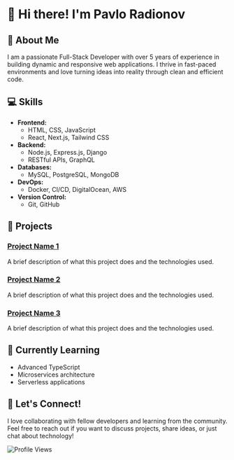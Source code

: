 # 👋 Hi there! I'm Pavlo Radionov

## 🌟 About Me
I am a passionate Full-Stack Developer with over 5 years of experience in building dynamic and responsive web applications. I thrive in fast-paced environments and love turning ideas into reality through clean and efficient code.

## 💻 Skills
- **Frontend:** 
  - HTML, CSS, JavaScript
  - React, Next.js, Tailwind CSS
- **Backend:** 
  - Node.js, Express.js, Django
  - RESTful APIs, GraphQL
- **Databases:** 
  - MySQL, PostgreSQL, MongoDB
- **DevOps:** 
  - Docker, CI/CD, DigitalOcean, AWS
- **Version Control:** 
  - Git, GitHub

## 🚀 Projects
### [Project Name 1](https://github.com/yourusername/project1)
A brief description of what this project does and the technologies used.

### [Project Name 2](https://github.com/yourusername/project2)
A brief description of what this project does and the technologies used.

### [Project Name 3](https://github.com/yourusername/project3)
A brief description of what this project does and the technologies used.

## 🌱 Currently Learning
- Advanced TypeScript
- Microservices architecture
- Serverless applications

## 💬 Let's Connect!
I love collaborating with fellow developers and learning from the community. Feel free to reach out if you want to discuss projects, share ideas, or just chat about technology!

![Profile Views](https://komarev.com/ghpvc/?username=pavlo-corder&color=blue)
